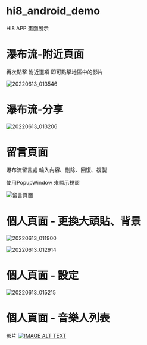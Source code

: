 # hi8_android_demo


HI8 APP 畫面展示

# 瀑布流-附近頁面
再次點擊 附近選項
即可點擊地區中的影片

![20220613_013546](https://user-images.githubusercontent.com/87661821/173245901-6385595b-f4f1-48d9-930a-fddeac362004.gif)

# 瀑布流-分享

![20220613_013206](https://user-images.githubusercontent.com/87661821/173245745-52a6ebd7-e4f0-4a07-b5a7-48f2965d49b5.gif)

# 留言頁面

瀑布流留言處
輸入內容、刪除、回復、複製

使用PopupWindow 來顯示視窗

![留言頁面](https://user-images.githubusercontent.com/87661821/173244438-d5dcc86f-2a9c-41a4-92ee-56f4f7162e9b.gif)


# 個人頁面 - 更換大頭貼、背景 
![20220613_011900](https://user-images.githubusercontent.com/87661821/173245335-0297dbad-4a31-4769-8c42-600beebef8a8.gif)

![20220613_012914](https://user-images.githubusercontent.com/87661821/173245598-2d368e6e-fcee-49cf-b197-ea1a86322647.gif)

# 個人頁面 - 設定

![20220613_015215](https://user-images.githubusercontent.com/87661821/173246518-97f03b53-1345-4539-94f9-c1ed18ba1c18.gif)


# 個人頁面 - 音樂人列表

影片
[![IMAGE ALT TEXT](http://img.youtube.com/vi/cNkE85VH3CA/0.jpg)](https://www.youtube.com/watch?v=cNkE85VH3CA "Unity Snake Game")





